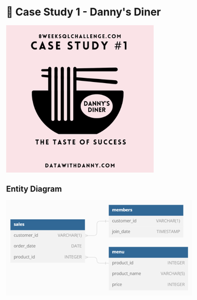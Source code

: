 # :chopsticks: Case Study 1 - Danny's Diner

<img src="images/c1.png" width="400" />

## Entity Diagram

![](image/diagram1.png)
